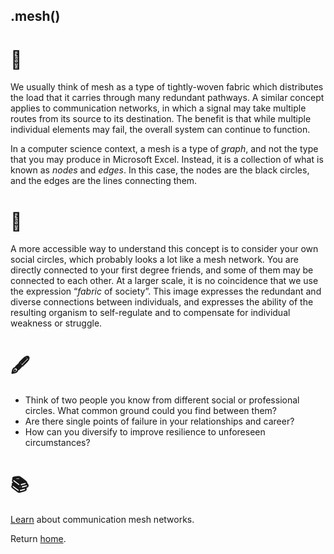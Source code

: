 ## .mesh()

# 🔬

We usually think of mesh as a type of tightly-woven fabric which distributes the load that it carries through many redundant pathways. A similar concept applies to communication networks, in which a signal may take multiple routes from its source to its destination. The benefit is that while multiple individual elements may fail, the overall system can continue to function.

In a computer science context, a mesh is a type of *graph*, and not the type that you may produce in Microsoft Excel. Instead, it is a collection of what is known as *nodes* and *edges*. In this case, the nodes are the black circles, and the edges are the lines connecting them. 

# 🧩

A more accessible way to understand this concept is to consider your own social circles, which probably looks a lot like a mesh network. You are directly connected to your first degree friends, and some of them may be connected to each other. At a larger scale, it is no coincidence that we use the expression “*fabric* of society”. This image expresses the redundant and diverse connections between individuals, and expresses the ability of the resulting organism to self-regulate and to compensate for individual weakness or struggle. 

# 🖋️

- Think of two people you know from different social or professional circles. What common ground could you find between them? 
- Are there single points of failure in your relationships and career? 
- How can you diversify to improve resilience to unforeseen circumstances?

# 📚

[Learn](https://www.youtube.com/watch?v=8UZlwhiWKmA) about communication mesh networks.

Return [home](../index.md).
